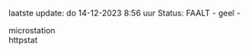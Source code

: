 laatste update: 
do 14-12-2023  8:56   uur 
Status: FAALT - geel - 
<div class="service Y">microstation</div><div class="service G">httpstat</div>